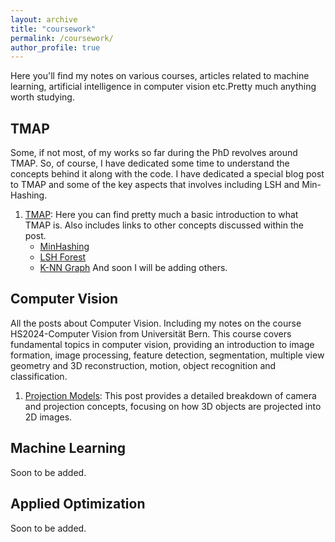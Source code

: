 ```yaml
---
layout: archive
title: "coursework"
permalink: /coursework/
author_profile: true
---
```


Here you'll find my notes on various courses, articles related to machine learning, artificial intelligence in computer vision etc.Pretty much anything worth studying. 


## TMAP
Some, if not most, of my works so far during the PhD revolves around TMAP. So, of course, I have dedicated some time to understand the concepts behind it along with the code. I have dedicated a special blog post to TMAP and some of the key aspects that involves including LSH and Min-Hashing. 
1. [TMAP](https://afloresep.github.io/TMAP/):
Here you can find pretty much a basic introduction to what TMAP is. Also includes links to other concepts discussed within the post.
    - [MinHashing](https://afloresep.github.io/posts/2024/09/MinHashing/)
    - [LSH Forest](https://afloresep.github.io/posts/2024/09/LSH-Forest/)
    - [K-NN Graph](https://afloresep.github.io/posts/2024/09/knn-graph/)
And soon I will be adding others. 

## Computer Vision
All the posts about Computer Vision. Including my notes on the course HS2024-Computer Vision from Universität Bern. This course covers fundamental topics in computer vision, providing an introduction to image formation, image processing, feature detection, segmentation, multiple view geometry and 3D reconstruction, motion, object recognition and classification.
1. [Projection Models](https://afloresep.github.io/computer-vision/Projection-Models/): 
This post provides a detailed breakdown of camera and projection concepts, focusing on how 3D objects are projected into 2D images.

## Machine Learning
Soon to be added.

## Applied Optimization
Soon to be added. 